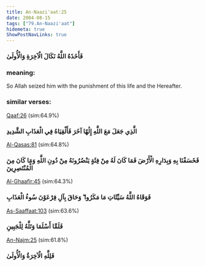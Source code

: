 ```yaml
---
title: An-Naazi'aat:25
date: 2004-08-15
tags: ["79.An-Naazi'aat"]
hidemeta: true 
ShowPostNavLinks: true 
---
```

### فَأَخَذَهُ اللَّهُ نَكَالَ الْآخِرَةِ وَالْأُولَىٰ
### meaning: 
So Allah seized him with the punishment of this life and the Hereafter.
### similar verses: 

[Qaaf:26](/50/26) (sim:64.9%)

### الَّذِي جَعَلَ مَعَ اللَّهِ إِلَٰهًا آخَرَ فَأَلْقِيَاهُ فِي الْعَذَابِ الشَّدِيدِ

[Al-Qasas:81](/28/81) (sim:64.8%)

### فَخَسَفْنَا بِهِ وَبِدَارِهِ الْأَرْضَ فَمَا كَانَ لَهُ مِنْ فِئَةٍ يَنْصُرُونَهُ مِنْ دُونِ اللَّهِ وَمَا كَانَ مِنَ الْمُنْتَصِرِينَ

[Al-Ghaafir:45](/40/45) (sim:64.3%)

### فَوَقَاهُ اللَّهُ سَيِّئَاتِ مَا مَكَرُوا ۖ وَحَاقَ بِآلِ فِرْعَوْنَ سُوءُ الْعَذَابِ

[As-Saaffaat:103](/37/103) (sim:63.6%)

### فَلَمَّا أَسْلَمَا وَتَلَّهُ لِلْجَبِينِ

[An-Najm:25](/53/25) (sim:61.8%)

### فَلِلَّهِ الْآخِرَةُ وَالْأُولَىٰ

